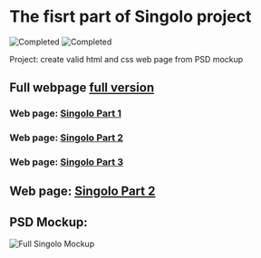 # The fisrt part of Singolo project

![Completed](https://img.shields.io/badge/completed-99%25-brightgreen)
![Completed](https://img.shields.io/badge/last%20update-06--03--2020-blue)

Project: create valid html and css web page from PSD mockup

## Full webpage [full version](https://xmelsky.github.io/singolo)
### Web page: [Singolo Part 1](https://xmelsky.github.io/singolo/singolo1.html)
### Web page: [Singolo Part 2](https://xmelsky.github.io/singolo/singolo2.html)
### Web page: [Singolo Part 3](https://xmelsky.github.io/singolo/singolo3.html)

## Web page: [Singolo Part 2](https://xmelsky.github.io/singolo/singolo2.html)

## PSD Mockup:

![Full Singolo Mockup](https://xmelsky.github.io/singolo/assets/images/singolo.jpg)
